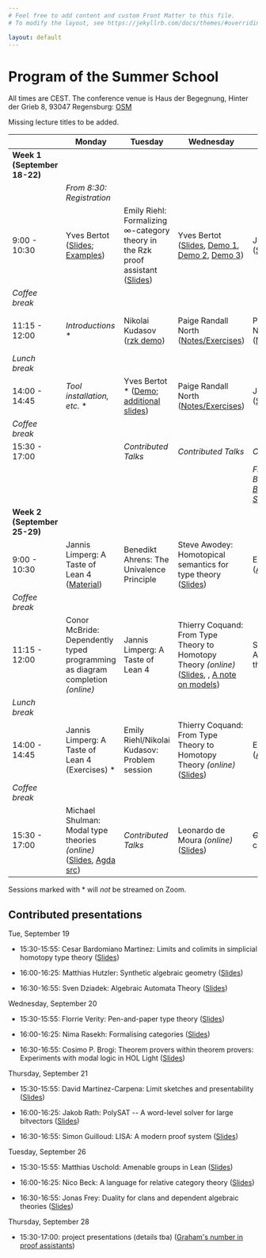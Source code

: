 ```yaml
---
# Feel free to add content and custom Front Matter to this file.
# To modify the layout, see https://jekyllrb.com/docs/themes/#overriding-theme-defaults

layout: default
---
```


# Program of the Summer School #

All times are CEST. The conference venue is Haus der Begegnung, Hinter der Grieb 8, 93047 Regensburg: <a href="https://osm.org/go/0JHHl5mJB--?layers=N&m=&way=111082760">OSM</a>

Missing lecture titles to be added.

|                              | Monday                         | Tuesday             | Wednesday           | Thursday                     | Friday              |
|------------------------------|--------------------------------|---------------------|---------------------|------------------------------|---------------------|
| **Week 1 (September 18-22)** |
|                              | *From 8:30:<br> Registration*  | 
| 9:00 - 10:30                 | Yves Bertot (<a href="https://www-sop.inria.fr/members/Yves.Bertot/Regensburg_lectures/slides1.pdf">Slides</a>; <a href="https://www-sop.inria.fr/members/Yves.Bertot/Regensburg_lectures/slides1.v">Examples</a>)                    | Emily Riehl: Formalizing ∞-category theory in the Rzk proof assistant (<a href="https://emilyriehl.github.io/files/yoneda-in-rzk.pdf">Slides</a>)        | Yves Bertot (<a href="https://www-sop.inria.fr/members/Yves.Bertot/Regensburg_lectures/slides3.pdf">Slides</a>, <a href="https://www-sop.inria.fr/members/Yves.Bertot/Regensburg_lectures/slides3.v">Demo 1</a>, <a href="https://www-sop.inria.fr/members/Yves.Bertot/Regensburg_lectures/slides3_1.v">Demo 2</a>, <a href="https://www-sop.inria.fr/members/Yves.Bertot/Regensburg_lectures/slides3_2.v">Demo 3</a>)         | John Harrison (<a href="slides/slides_jrh_part1.pdf">Slides</a>)               | John Harrison (<a href="slides/slides_jrh_part3.pdf">Slides</a>)      |
| *Coffee break*
| 11:15 - 12:00                | *Introductions* *               | Nikolai Kudasov  (<a href="https://fizruk.github.io/itp-school-2023-demo/">rzk demo</a>)   | Paige Randall North (<a href="https://github.com/paigenorth/itp-hott">Notes/Exercises</a>) | Paige Randall North (<a href="https://github.com/paigenorth/itp-hott">Notes/Exercises</a>) | Angeliki Koutsoukou-Argyraki *(online)* (<a href="./slides/slides_aka1.pdf">Slides</a>) |
| *Lunch break*
| 14:00 - 14:45                | *Tool installation, etc.* *                              | Yves Bertot * (<a href="https://www-sop.inria.fr/members/Yves.Bertot/Regensburg_lectures/slides2.v">Demo</a>; <a href="https://www-sop.inria.fr/members/Yves.Bertot/Regensburg_lectures/slides2.pdf">additional slides</a>)       | Paige Randall North (<a href="https://github.com/paigenorth/itp-hott ">Notes/Exercises</a>) | John Harrison (<a href="slides/slides_jrh_part2.pdf">Slides</a>)                | Angeliki Koutsoukou-Argyraki *(online)* (<a href="./slides/slides_aka2.pdf">Slides</a>)|
| *Coffee break*
| 15:30 - 17:00                |                                | *Contributed Talks* | *Contributed Talks* | *Contributed Talks*
|                              |                                |                     |                     | *From 19:00:<br> Banquet at <a href="https://www.brauhaus-am-schloss.com/">Brauhaus am Schloss</a>* *
| **Week 2 (September 25-29)** |
| 9:00 - 10:30                 | Jannis Limperg: A Taste of Lean 4 (<a href="https://github.com/JLimperg/regensburg-itp-school-2023">Material</a>)                 | Benedikt Ahrens: The Univalence Principle     | Steve Awodey: Homotopical semantics for type theory (<a href="./slides/slides_awodey1.pdf">Slides</a>)                 | Egbert Rijke (<a href="https://unimath.github.io/agda-unimath/foundation.regensburg-extension-fundamental-theorem-of-identity-types.html">Agda src</a>)                 | Egbert Rijke (<a href="https://unimath.github.io/agda-unimath/foundation.regensburg-extension-fundamental-theorem-of-identity-types.html">Agda src</a>)
| *Coffee break*
| 11:15 - 12:00                | Conor McBride: Dependently typed programming as diagram completion *(online)*                        | Jannis Limperg: A Taste of Lean 4      | Thierry Coquand: From Type Theory to Homotopy Theory *(online)* (<a href="./slides/slides_coquand1.pdf">Slides</a>, , <a href="./slides/note_coquand.pdf">A note on models</a>)  | Steve Awodey: Algebraic type theory (<a href="./slides/slides_awodey2.pdf">Slides</a>)               | Jannis Limperg: A Taste of Lean 4 Metaprogramming
| *Lunch break*
| 14:00 - 14:45                | Jannis Limperg: A Taste of Lean 4 (Exercises) *                 | Emily Riehl/Nikolai Kudasov: Problem session                 | Thierry Coquand: From Type Theory to Homotopy Theory *(online)* (<a href="./slides/slides_coquand2.pdf">Slides</a>)  | Egbert Rijke  (<a href="https://unimath.github.io/agda-unimath/foundation.regensburg-extension-fundamental-theorem-of-identity-types.html">Agda src</a>)                |
| *Coffee break*
| 15:30 - 17:00                | Michael Shulman: Modal type theories *(online)* (<a href="./slides/slides_shulman.pdf">Slides</a>, <a href="./slides/ivt.agda">Agda src</a>)    | *Contributed Talks* | Leonardo de Moura *(online)* (<a href="./slides/slides_demoura.pdf">Slides</a>) | <s>*Contributed Talks*</s> cancelled!         |

Sessions marked with * will *not* be streamed on Zoom.

## Contributed presentations ##

Tue, September 19

* 15:30-15:55: Cesar Bardomiano Martinez: 
  Limits and colimits in simplicial homotopy type theory
  (<a href="./slides/slides_bardomianomartinez.pdf">Slides</a>)
  
* 16:00-16:25: Matthias Hutzler: 
  Synthetic algebraic geometry
  (<a href="https://matthias-hutzler.de/itp-school-2023/contributed-talk-slides.pdf ">Slides</a>)

* 16:30-16:55: Sven Dziadek:
  Algebraic Automata Theory
  (<a href="./slides/slides_dziadek.pdf">Slides</a>)

Wednesday, September 20

* 15:30-15:55: Florrie Verity: 
  Pen-and-paper type theory
  (<a href="./slides/slides_verity.pdf">Slides</a>)

* 16:00-16:25: Nima Rasekh:
  Formalising categories
  (<a href="./slides/slides_rasekh.pdf">Slides</a>)

* 16:30-16:55: Cosimo P. Brogi: 
  Theorem provers within theorem provers: Experiments with modal logic in HOL Light
  (<a href="./slides/slides_brogi.pdf">Slides</a>)

Thursday, September 21

* 15:30-15:55: David Martínez-Carpena:
  Limit sketches and presentability
  (<a href="https://dvmcarpena.com/files/talks/itp-school-2023_DavidMartinezCarpena.pdf">Slides</a>)

* 16:00-16:25: Jakob Rath:
  PolySAT -- A word-level solver for large bitvectors
  (<a href="./slides/slides_rath.pdf">Slides</a>)

* 16:30-16:55: Simon Guilloud:
  LISA: A modern proof system
  (<a href="./slides/slides_guilloud.pdf">Slides</a>)

Tuesday, September 26

* 15:30-15:55: Matthias Uschold:
  Amenable groups in Lean
  (<a href="./slides/slides_uschold.pdf">Slides</a>)

* 16:00-16:25: Nico Beck: 
  A language for relative category theory
  (<a href="./slides/slides_beck.pdf">Slides</a>)

* 16:30-16:55: Jonas Frey: 
  Duality for clans and dependent algebraic theories
  (<a href="./slides/slides_frey.pdf">Slides</a>)

Thursday, September 28

* 15:30-17:00: project presentations (details tba)
  (<a href="https://github.com/MatthiasHu/grahams-number-in-proof-assistants">Graham's number in proof assistants</a>)
